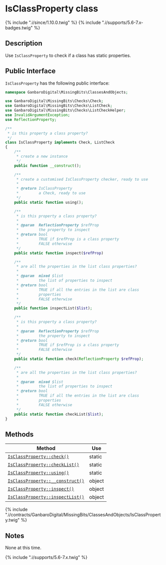 # IsClassProperty class

{% include ".i/since/1.10.0.twig" %}
{% include ".i/supports/5.6-7.x-badges.twig" %}

## Description

Use `IsClassProperty` to check if a class has static properties.

## Public Interface

`IsClassProperty` has the following public interface:

```php
namespace GanbaroDigital\MissingBits\ClassesAndObjects;

use GanbaroDigital\MissingBits\Checks\Check;
use GanbaroDigital\MissingBits\Checks\ListCheck;
use GanbaroDigital\MissingBits\Checks\ListCheckHelper;
use InvalidArgumentException;
use ReflectionProperty;

/**
 * is this property a class property?
 */
class IsClassProperty implements Check, ListCheck
{
    /**
     * create a new instance
     */
    public function __construct();

    /**
     * create a customised IsClassProperty checker, ready to use
     *
     * @return IsClassProperty
     *         a Check, ready to use
     */
    public static function using();

    /**
     * is this property a class property?
     *
     * @param  ReflectionProperty $refProp
     *         the property to inspect
     * @return bool
     *         TRUE if $refProp is a class property
     *         FALSE otherwise
     */
    public static function inspect($refProp)

    /**
     * are all the properties in the list class properties?
     *
     * @param  mixed $list
     *         the list of properties to inspect
     * @return bool
     *         TRUE if all the entries in the list are class
     *         properties
     *         FALSE otherwise
     */
    public function inspectList($list);

    /**
     * is this property a class property?
     *
     * @param  ReflectionProperty $refProp
     *         the property to inspect
     * @return bool
     *         TRUE if $refProp is a class property
     *         FALSE otherwise
     */
    public static function check(ReflectionProperty $refProp);

    /**
     * are all the properties in the list class properties?
     *
     * @param  mixed $list
     *         the list of properties to inspect
     * @return bool
     *         TRUE if all the entries in the list are class
     *         properties
     *         FALSE otherwise
     */
    public static function checkList($list);
}
```

## Methods

Method | Use
-------|----
[`IsClassProperty::check()`](IsClassProperty.check.html) | static
[`IsClassProperty::checkList()`](IsClassProperty.checkList.html) | static
[`IsClassProperty::using()`](IsClassProperty.using.html) | static
[`IsClassProperty::__construct()`](IsClassProperty.__construct.html) | object
[`IsClassProperty::inspect()`](IsClassProperty.inspect.html) | object
[`IsClassProperty::inspectList()`](IsClassProperty.inspectList.html) | object

{% include ".i/contracts/GanbaroDigital/MissingBits/ClassesAndObjects/IsClassProperty.twig" %}

## Notes

None at this time.

{% include ".i/supports/5.6-7.x.twig" %}
